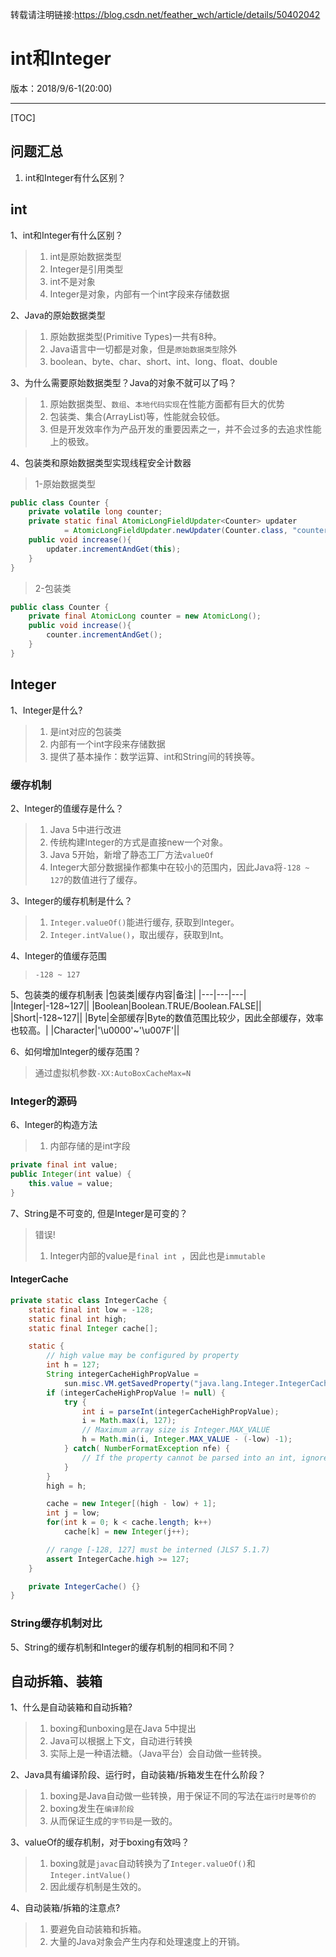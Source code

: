 转载请注明链接:https://blog.csdn.net/feather_wch/article/details/50402042

# int和Integer

版本：2018/9/6-1(20:00)

---

[TOC]

## 问题汇总

1. int和Integer有什么区别？


## int

1、int和Integer有什么区别？
> 1. int是原始数据类型
> 1. Integer是引用类型
> 1. int不是对象
> 1. Integer是对象，内部有一个int字段来存储数据

2、Java的原始数据类型
> 1. 原始数据类型(Primitive Types)一共有8种。
> 1. Java语言中一切都是对象，但是`原始数据类型`除外
> 1. boolean、byte、char、short、int、long、float、double

3、为什么需要原始数据类型？Java的对象不就可以了吗？
> 1. 原始数据类型、`数组`、`本地代码实现`在性能方面都有巨大的优势
> 1. 包装类、集合(ArrayList)等，性能就会较低。
> 1. 但是开发效率作为产品开发的重要因素之一，并不会过多的去追求性能上的极致。

4、包装类和原始数据类型实现线程安全计数器
>1-原始数据类型
```java
public class Counter {
    private volatile long counter;
    private static final AtomicLongFieldUpdater<Counter> updater
            = AtomicLongFieldUpdater.newUpdater(Counter.class, "counter");
    public void increase(){
        updater.incrementAndGet(this);
    }
}
```
>2-包装类
```java
public class Counter {
    private final AtomicLong counter = new AtomicLong();
    public void increase(){
        counter.incrementAndGet();
    }
}
```

## Integer

1、Integer是什么?
> 1. 是int对应的包装类
> 1. 内部有一个int字段来存储数据
> 1. 提供了基本操作：数学运算、int和String间的转换等。

### 缓存机制

2、Integer的值缓存是什么？
> 1. Java 5中进行改进
> 1. 传统构建Integer的方式是直接new一个对象。
> 1. Java 5开始，新增了静态工厂方法`valueOf`
> 1. Integer大部分数据操作都集中在较小的范围内，因此Java将`-128 ~ 127`的数值进行了缓存。

3、Integer的缓存机制是什么？
> 1. `Integer.valueOf()`能进行缓存, 获取到Integer。
> 1. `Integer.intValue()`，取出缓存，获取到Int。

4、Integer的值缓存范围
> `-128 ~ 127`

5、包装类的缓存机制表
|包装类|缓存内容|备注|
|---|---|---|
|Integer|-128~127||
|Boolean|Boolean.TRUE/Boolean.FALSE||
|Short|-128~127||
|Byte|全部缓存|Byte的数值范围比较少，因此全部缓存，效率也较高。|
|Character|'\u0000'~'\u007F'||

6、如何增加Integer的缓存范围？
> 通过虚拟机参数`-XX:AutoBoxCacheMax=N`

### Integer的源码

6、Integer的构造方法
> 1. 内部存储的是int字段
```java
private final int value;
public Integer(int value) {
    this.value = value;
}
```

7、String是不可变的, 但是Integer是可变的？
> 错误!
> 1. Integer内部的value是`final int `，因此也是`immutable`

#### IntegerCache
```java
private static class IntegerCache {
    static final int low = -128;
    static final int high;
    static final Integer cache[];

    static {
        // high value may be configured by property
        int h = 127;
        String integerCacheHighPropValue =
            sun.misc.VM.getSavedProperty("java.lang.Integer.IntegerCache.high");
        if (integerCacheHighPropValue != null) {
            try {
                int i = parseInt(integerCacheHighPropValue);
                i = Math.max(i, 127);
                // Maximum array size is Integer.MAX_VALUE
                h = Math.min(i, Integer.MAX_VALUE - (-low) -1);
            } catch( NumberFormatException nfe) {
                // If the property cannot be parsed into an int, ignore it.
            }
        }
        high = h;

        cache = new Integer[(high - low) + 1];
        int j = low;
        for(int k = 0; k < cache.length; k++)
            cache[k] = new Integer(j++);

        // range [-128, 127] must be interned (JLS7 5.1.7)
        assert IntegerCache.high >= 127;
    }

    private IntegerCache() {}
}
```

### String缓存机制对比
5、String的缓存机制和Integer的缓存机制的相同和不同？

## 自动拆箱、装箱


1、什么是自动装箱和自动拆箱?
> 1. boxing和unboxing是在Java 5中提出
> 1. Java可以根据上下文，自动进行转换
> 1. 实际上是一种语法糖。（Java平台）会自动做一些转换。


2、Java具有编译阶段、运行时，自动装箱/拆箱发生在什么阶段？
> 1. boxing是Java自动做一些转换，用于保证不同的写法在`运行时是等价的`
> 1. boxing发生在`编译阶段`
> 1. 从而保证生成的`字节码`是一致的。

3、valueOf的缓存机制，对于boxing有效吗？
> 1. boxing就是`javac`自动转换为了`Integer.valueOf()`和`Integer.intValue()`
> 1. 因此缓存机制是生效的。

4、自动装箱/拆箱的注意点?
> 1. 要避免自动装箱和拆箱。
> 1. 大量的Java对象会产生内存和处理速度上的开销。
